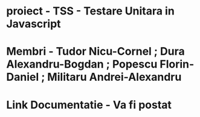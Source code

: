 # proiect - TSS - Testare Unitara in Javascript

# Membri - Tudor Nicu-Cornel ; Dura Alexandru-Bogdan ; Popescu Florin-Daniel ; Militaru Andrei-Alexandru

# Link Documentatie - Va fi postat

